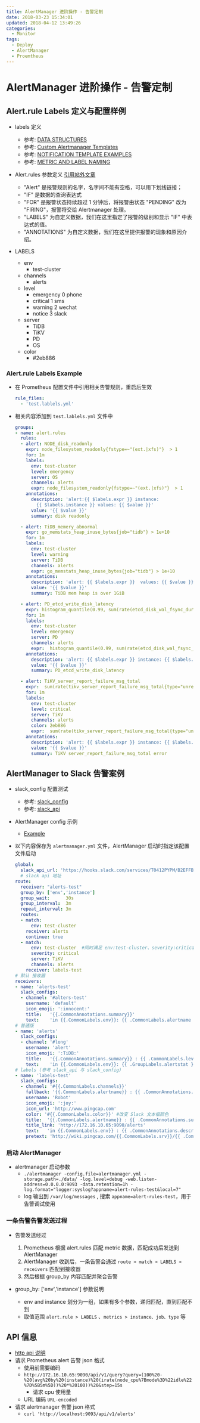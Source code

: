 ```yaml
---
title: AlertManager 进阶操作 - 告警定制
date: 2018-03-23 15:34:01
updated: 2018-04-12 13:49:26
categories:
  - Monitor
tags:
  - Deploy
  - AlertManager
  - Proemtheus
---
```

# AlertManager 进阶操作 - 告警定制

## Alert.rule Labels 定义与配置样例

- labels 定义
  - 参考: [DATA STRUCTURES](https://prometheus.io/docs/alerting/notifications/)
  - 参考: [Custom Alertmanager Templates](https://prometheus.io/blog/2016/03/03/custom-alertmanager-templates/)
  - 参考: [NOTIFICATION TEMPLATE EXAMPLES](https://prometheus.io/docs/alerting/notification_examples/)
  - 参考: [METRIC AND LABEL NAMING](https://prometheus.io/docs/practices/naming/#labels)
- Alert.rules 参数定义 [引用站外文章](http://dockone.io/article/2098)
  - "Alert" 是报警规则的名字，名字间不能有空格，可以用下划线链接；
  - "IF" 是数据的查询表达式
  - "FOR" 是报警状态持续超过 1 分钟后，将报警由状态 "PENDING" 改为 "FIRING"，报警将交给 Alertmanager 处理。
  - "LABELS" 为自定义数据，我们在这里指定了报警的级别和显示 "IF" 中表达式的值。
  - "ANNOTATIONS" 为自定义数据，我们在这里提供报警的现象和原因介绍。

- LABELS
  - env
    - test-cluster
  - channels
    - alerts
  - level
    - emergency  0     phone
    - critical   1     sms
    - warning    2     wechat
    - notice     3     slack
  - server
    - TiDB
    - TiKV
    - PD
    - OS
  - color
    - #2eb886

### Alert.rule Labels Example

- 在 Prometheus 配置文件中引用相关告警规则，重启后生效

  ```YAML
  rule_files:
    - 'test.lablels.yml'
  ```

- 相关内容添加到 `test.lablels.yml` 文件中

  ```YAML
  groups:
  - name: alert.rules
    rules:
    - alert: NODE_disk_readonly
      expr: node_filesystem_readonly{fstype=~"(ext.|xfs)"}  > 1
      for: 1m
      labels:
        env: test-cluster
        level: emergency
        server: OS
        channels: alerts
        expr: node_filesystem_readonly{fstype=~"(ext.|xfs)"}  > 1
      annotations:
        description: 'alert:{{ $labels.expr }} instance:
          {{ $labels.instance }} values: {{ $value }}'
        value: '{{ $value }}'
        summary: disk readonly

    - alert: TiDB_memery_abnormal
      expr: go_memstats_heap_inuse_bytes{job="tidb"} > 1e+10
      for: 1m
      labels:
        env: test-cluster
        level: warning
        server: TiDB
        channels: alerts
        expr: go_memstats_heap_inuse_bytes{job="tidb"} > 1e+10
      annotations:
        description: 'alert: {{ $labels.expr }}  values: {{ $value }}'
        value: '{{ $value }}'
        summary: TiDB mem heap is over 1GiB

    - alert: PD_etcd_write_disk_latency
      expr: histogram_quantile(0.99, sum(rate(etcd_disk_wal_fsync_duration_seconds_bucket[1m])) by (instance,job,le) ) > 1
      for: 1m
      labels:
        env: test-cluster
        level: emergency
        server: PD
        channels: alerts
        expr:  histogram_quantile(0.99, sum(rate(etcd_disk_wal_fsync_duration_seconds_bucket[1m])) by (instance,job,le) ) > 1
      annotations:
        description: 'alert: {{ $labels.expr }} instance: {{ $labels.instance }}   values:{{ $value }}'
        value: '{{ $value }}'
        summary: PD_etcd_write_disk_latency

    - alert: TiKV_server_report_failure_msg_total
      expr:  sum(rate(tikv_server_report_failure_msg_total{type="unreachable"}[10m])) BY (store_id) > 0
      for: 1m
      labels:
        env: test-cluster
        level: critical
        server: TiKV
        channels: alerts
        color: 2eb886
        expr:  sum(rate(tikv_server_report_failure_msg_total{type="unreachable"}[10m])) BY (store_id) > 0
      annotations:
        description: 'alert: {{ $labels.expr }} instance: {{ $labels.instance }} values: {{ $value }}'
        value: '{{ $value }}'
        summary: TiKV server_report_failure_msg_total error
  ```

## AlertManager to Slack 告警案例

- slack_config 配置测试
  - 参考: [slack_config](https://prometheus.io/docs/alerting/configuration/#slack_config)
  - 参考: [slack_api](https://api.slack.com/docs/message-attachments)

- AlertManager config 示例
  - [Example](https://github.com/prometheus/alertmanager#example)

- 以下内容保存为 `alertmanager.yml` 文件，AlertManager 启动时指定该配置文件启动

  ```YAML
  global:
    slack_api_url: 'https://hooks.slack.com/services/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'
    # slack api 地址
  route:
    receiver: "alerts-test"
    group_by: ['env','instance']
    group_wait:      30s
    group_interval:  3m
    repeat_interval: 3m
    routes:
    - match:
        env: test-cluster
      receiver: alerts
      continue: true
    - match:
        env: test-cluster  #同时满足 env:test-cluster、severity:critical、server: TiKV、channels: alerts 才会发送到 receiver: labels-test
        severity: critical
        server: TiKV
        channels: alerts
      receiver: labels-test
  # 默认 接收器
  receivers:
  - name: 'alerts-test'
    slack_configs:
    - channel: '#alters-test'
      username: 'default'
      icon_emoji: ':innocent:'
      title:   '{{.CommonAnnotations.summary}}'
      text:    'in {{.CommonLabels.env}}: {{ .CommonLabels.alertname }}  {{ .CommonAnnotations.description }}'
  # 普通版
  - name: 'alerts'
    slack_configs:
    - channel: '#long'
      username: 'alert'
      icon_emoji: ':TiDB:'
      title:   '{{.CommonAnnotations.summary}} : {{ .CommonLabels.level}}'
      text:    'in {{.CommonLabels.env}}: {{ .GroupLabels.alertstat }} : {{ .CommonAnnotations.description }}'
  # labels (参考 slack_api 与 slack_config)
  - name: 'labels-test'
    slack_configs:
    - channel: '#{{.CommonLabels.channels}}'
      fallback: '{{.CommonLabels.alertname}} : {{ .CommonAnnotations.summary }}'
      username: 'Robot'
      icon_emoji: ':joy:'
      icon_url: 'http://www.pingcap.com'
      color: '#{{.CommonLabels.color}}' #改变 Slack 文本框颜色
      title:  '{{.CommonLabels.alertname}} : {{ .CommonAnnotations.summary }} : {{ .CommonLabels.server}} : {{ .CommonLabels.level}}'
      title_link: 'http://172.16.10.65:9090/alerts'
      text:   'in {{.CommonLabels.env}} : {{ .CommonAnnotations.description }}'
      pretext: 'http://wiki.pingcap.com/{{.CommonLabels.srv}}/{{ .CommonLabels.alertname}}'
  ```

### 启动 AlertManager

- alertmanager 启动参数
  - `./alertmanager -config.file=alertmanager.yml -storage.path=./data/ -log.level=debug -web.listen-address=0.0.0.0:9093 -data.retention=1h -log.format="logger:syslog?appname=alert-rules-test&local=7"`
  - log 输出到 `/var/log/messages` , 搜索 `appname=alert-rules-test`，用于告警调试使用

### 一条告警告警发送过程

- 告警发送经过
  1. Prometheus 根据 alert.rules 匹配 metric 数据，匹配成功后发送到 AlertManager
  1. AlertManager 收到后，一条告警会通过 `route > match > LABELS > receivers` 匹配到接收器
  1. 然后根据 group_by 内容匹配并聚合告警

- group_by: ['env','instance'] 参数说明
  - env and instance 划分为一组，如果有多个参数，递归匹配，直到匹配不到
  - 取值范围 `alert.rule > LABELS` 、`metrics > instance、job、type` 等

## API 信息

- [http api 说明](https://prometheus.io/docs/querying/api/)
- 请求 Prometheus alert 告警 json 格式
  - 使用前需要编码
  - `http://172.16.10.65:9090/api/v1/query?query=(100%20-%20(avg%20by%20(instance)%20(irate(node_cpu%7Bmode%3D%22idle%22%7D%5B5m%5D))%20*%20100))%20&step=15s`
    - 请求 cpu 使用量
  - URL 编码 `URL-encoded`
- 请求 alertmanager 告警 json 格式
  - `curl 'http://localhost:9093/api/v1/alerts'`